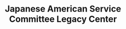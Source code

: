 ---
layout: repo
title: "Japanese American Service Committee Legacy Center"
id: 15759
permalink: repos/15759/
---